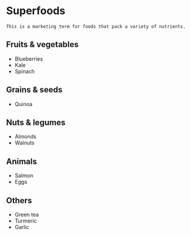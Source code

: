 # Superfoods

~~~admonish warning
This is a marketing term for foods that pack a variety of nutrients.
~~~

## Fruits & vegetables

* Blueberries
* Kale
* Spinach

## Grains & seeds

* Quinoa

## Nuts & legumes

* Almonds
* Walnuts

## Animals

* Salmon
* Eggs

## Others

* Green tea
* Turmeric
* Garlic
